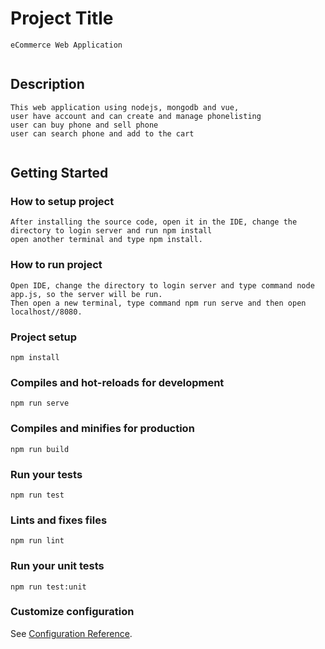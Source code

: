 
# Project Title
```
eCommerce Web Application
 
```
## Description
```
This web application using nodejs, mongodb and vue,
user have account and can create and manage phonelisting
user can buy phone and sell phone
user can search phone and add to the cart
 
```

## Getting Started
### How to setup project
```
After installing the source code, open it in the IDE, change the directory to login server and run npm install
open another terminal and type npm install.

```
### How to run project 
```
Open IDE, change the directory to login server and type command node app.js, so the server will be run. 
Then open a new terminal, type command npm run serve and then open localhost//8080.
```

### Project setup
```
npm install
```

### Compiles and hot-reloads for development
```
npm run serve
```

### Compiles and minifies for production
```
npm run build
```

### Run your tests
```
npm run test
```

### Lints and fixes files
```
npm run lint
```

### Run your unit tests
```
npm run test:unit
```

### Customize configuration
See [Configuration Reference](https://cli.vuejs.org/config/).


